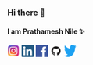 ### Hi there 👋
#### I am Prathamesh Nile ✨

[<img src="https://github.com/nileprathamesh1/logos/blob/master/instagram-logo.png" width="25" height="25" />](https://www.instagram.com/dr.winter__1512/)
[<img src="https://github.com/nileprathamesh1/logos/blob/master/linkedin%20logo.png" width="25" height="25" />](https://www.linkedin.com/in/prathamesh-nile-51960216b/)
[<img src="https://github.com/nileprathamesh1/logos/blob/master/facebook_logo.png" width="25" height="25" />](https://www.facebook.com/profile.php?id=100009048113675)
[<img src="https://github.com/nileprathamesh1/logos/blob/master/github_logo.png" width="25" height="25" />](https://github.com/nileprathamesh1/)
[<img src="https://github.com/nileprathamesh1/logos/blob/master/twitter_logo.png" width="25" height="25" />](https://twitter.com/NilePratham1512)




<!--
**nileprathamesh1/nileprathamesh1** is a ✨ _special_ ✨ repository because its `README.md` (this file) appears on your GitHub profile.

Here are some ideas to get you started:

- 🔭 I’m currently working on ...
- 🌱 I’m currently learning ...
- 👯 I’m looking to collaborate on ...
- 🤔 I’m looking for help with ...
- 💬 Ask me about ...
- 📫 How to reach me: ...
- 😄 Pronouns: ...
- ⚡ Fun fact: ...
-->
